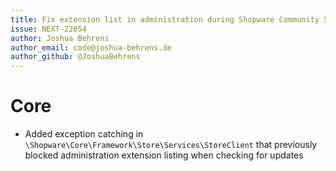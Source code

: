 ```yaml
---
title: Fix extension list in administration during Shopware Community Store API communication issues
issue: NEXT-22054
author: Joshua Behrens
author_email: code@joshua-behrens.de
author_github: @JoshuaBehrens
---
```

# Core
* Added exception catching in `\Shopware\Core\Framework\Store\Services\StoreClient` that previously blocked administration extension listing when checking for updates
